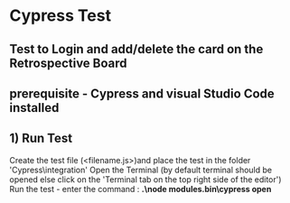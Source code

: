 # Cypress Test
## Test to Login and add/delete the card on the Retrospective Board
## prerequisite - Cypress and visual Studio Code installed 

## 1) Run Test
Create the test file (<filename.js>)and place the test in the folder 'Cypress\integration'
Open the Terminal (by default terminal should be opened else click on the 'Terminal tab on the top right side of the editor')  
Run the test - enter the command : **.\node modules\.bin\cypress open**

